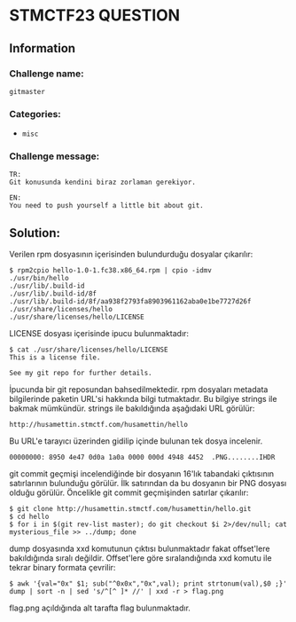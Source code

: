 # STMCTF23 QUESTION

## Information
### Challenge name: 

`gitmaster`

### Categories:
 - `misc`

### Challenge message:
```
TR:
Git konusunda kendini biraz zorlaman gerekiyor.

EN:
You need to push yourself a little bit about git.
```

## Solution:

Verilen rpm dosyasının içerisinden bulundurduğu dosyalar çıkarılır:

```
$ rpm2cpio hello-1.0-1.fc38.x86_64.rpm | cpio -idmv
./usr/bin/hello
./usr/lib/.build-id
./usr/lib/.build-id/8f
./usr/lib/.build-id/8f/aa938f2793fa8903961162aba0e1be7727d26f
./usr/share/licenses/hello
./usr/share/licenses/hello/LICENSE
```

LICENSE dosyası içerisinde ipucu bulunmaktadır:
```
$ cat ./usr/share/licenses/hello/LICENSE
This is a license file.

See my git repo for further details.
```

İpucunda bir git reposundan bahsedilmektedir. rpm dosyaları metadata bilgilerinde paketin URL'si hakkında bilgi tutmaktadır. Bu bilgiye strings ile bakmak mümkündür. strings ile bakıldığında aşağıdaki URL görülür:

`http://husamettin.stmctf.com/husamettin/hello`

Bu URL'e tarayıcı üzerinden gidilip içinde bulunan tek dosya incelenir. 

```
00000000: 8950 4e47 0d0a 1a0a 0000 000d 4948 4452  .PNG........IHDR
```

git commit geçmişi incelendiğinde bir dosyanın 16'lık tabandaki çıktısının satırlarının bulunduğu görülür. İlk satırından da bu dosyanın bir PNG dosyası olduğu görülür. Öncelikle git commit geçmişinden satırlar çıkarılır:

```
$ git clone http://husamettin.stmctf.com/husamettin/hello.git
$ cd hello
$ for i in $(git rev-list master); do git checkout $i 2>/dev/null; cat mysterious_file >> ../dump; done
```
dump dosyasında xxd komutunun çıktısı bulunmaktadır fakat offset'lere bakıldığında sıralı değildir. Offset'lere göre sıralandığında xxd komutu ile tekrar binary formata çevrilir:
```
$ awk '{val="0x" $1; sub("^0x0x","0x",val); print strtonum(val),$0 ;}' dump | sort -n | sed 's/^[^ ]* //' | xxd -r > flag.png
```

flag.png açıldığında alt tarafta flag bulunmaktadır.